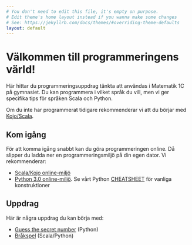 ```yaml
---
# You don't need to edit this file, it's empty on purpose.
# Edit theme's home layout instead if you wanna make some changes
# See: https://jekyllrb.com/docs/themes/#overriding-theme-defaults
layout: default
---
```


# Välkommen till programmeringens värld!

Här hittar du programmeringsuppdrag tänkta att användas i Matematik 1C på gymnasiet. Du kan programmera i vilket språk du vill, men vi ger specifika tips för språken Scala och Python.

Om du inte har programmerat tidigare rekommenderar vi att du börjar med [Kojo/Scala](http://www.lth.se/programmera/).

## Kom igång

För att komma igång snabbt kan du göra programmeringen online. Då slipper du ladda ner en programmeringsmiljö på din egen dator. Vi rekommenderar:

* [Scala/Kojo online-miljö](http://kojojs.kogics.net/)
* [Python 3.0 online-miljö](https://repl.it/languages/python3). Se vårt Python [CHEATSHEET](programming/python/CHEATSHEET.md) för vanliga konstruktioner

## Uppdrag

Här är några uppdrag du kan börja med:

* [Guess the secret number](exercises/guess-the-secret-number/README.md) (Python)
* [Bråkspel](exercises/fractions/README.md) (Scala/Python)
